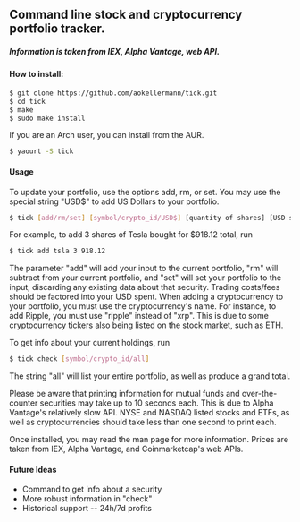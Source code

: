 ## Command line stock and cryptocurrency portfolio tracker.
##### Information is taken from IEX, Alpha Vantage, web API.
#### How to install:
```bash
$ git clone https://github.com/aokellermann/tick.git
$ cd tick
$ make
$ sudo make install
```
If you are an Arch user, you can install from the AUR.
```bash
$ yaourt -S tick
```
#### Usage
To update your portfolio, use the options add, rm, or set. You may use the
special string "USD$" to add US Dollars to your portfolio.
```bash
$ tick [add/rm/set] [symbol/crypto_id/USD$] [quantity of shares] [USD spent]
```
For example, to add 3 shares of Tesla bought for $918.12 total, run
```bash
$ tick add tsla 3 918.12
```
The parameter "add" will add your input to the current portfolio, "rm" will
subtract from your current portfolio, and "set" will set your portfolio to
the input, discarding any existing data about that security. Trading costs/fees
should be factored into your USD spent. When adding a cryptocurrency to your
portfolio, you must use the cryptocurrency's name. For instance, to add Ripple,
you must use "ripple" instead of "xrp". This is due to some cryptocurrency
tickers also being listed on the stock market, such as ETH.

To get info about your current holdings, run
```bash
$ tick check [symbol/crypto_id/all]
```
The string "all" will list your entire portfolio, as well as produce a grand
total.

Please be aware that printing information for mutual funds and over-the-counter
securities may take up to 10 seconds each. This is due to Alpha Vantage's
relatively slow API. NYSE and NASDAQ listed stocks and ETFs, as well as cryptocurrencies
should take less than one second to print each.

Once installed, you may read the man page for more information. Prices are
taken from IEX, Alpha Vantage, and Coinmarketcap's web APIs.

#### Future Ideas
* Command to get info about a security
* More robust information in "check"
* Historical support -- 24h/7d profits
